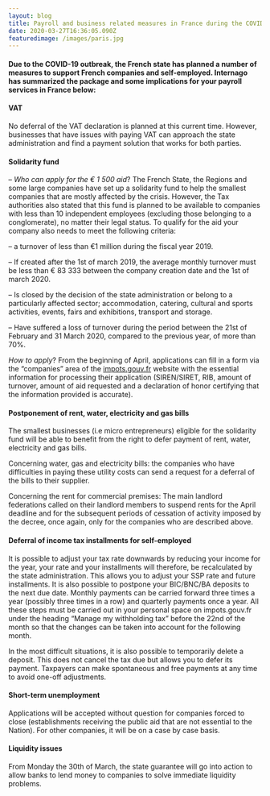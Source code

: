 ```yaml
---
layout: blog
title: Payroll and business related measures in France during the COVID-19 crisis
date: 2020-03-27T16:36:05.090Z
featuredimage: /images/paris.jpg
---
```

#### Due to the COVID-19 outbreak, the French state has planned a number of measures to support French companies and self-employed. Internago has summarized the package and some implications for your payroll services in France below:

#### VAT

No deferral of the VAT declaration is planned at this current time. However, businesses that have issues with paying VAT can approach the state administration and find a payment solution that works for both parties.

#### Solidarity fund

– *Who can apply for the € 1 500 aid*? The French State, the Regions and some large companies have set up a solidarity fund to help the smallest companies that are mostly affected by the crisis. However, the Tax authorities also stated that this fund is planned to be available to companies with less than 10 independent employees (excluding those belonging to a conglomerate), no matter their legal status. To qualify for the aid your company also needs to meet the following criteria: 

– a turnover of less than €1 million during the fiscal year 2019. 

– If created after the 1st of march 2019, the average monthly turnover must be less than € 83 333 between the company creation date and the 1st of march 2020. 

– Is closed by the decision of the state administration or belong to a particularly affected sector; accommodation, catering, cultural and sports activities, events, fairs and exhibitions, transport and storage. 

– Have suffered a loss of turnover during the period between the 21st of February and 31 March 2020, compared to the previous year, of more than 70%. 

*How to apply*? From the beginning of April, applications can fill in a form via the “companies” area of the [impots.gouv.fr](impots.gouv.fr) website with the essential information for processing their application (SIREN/SIRET, RIB, amount of turnover, amount of aid requested and a declaration of honor certifying that the information provided is accurate). 

#### Postponement of rent, water, electricity and gas bills

The smallest businesses (i.e micro entrepreneurs) eligible for the solidarity fund will be able to benefit from the right to defer payment of rent, water, electricity and gas bills.  

Concerning water, gas and electricity bills: the companies who have difficulties in paying these utility costs can send a request for a deferral of the bills to their supplier. 

Concerning the rent for commercial premises: The main landlord federations called on their landlord members to suspend rents for the April deadline and for the subsequent periods of cessation of activity imposed by the decree, once again, only for the companies who are described above.   

#### Deferral of income tax installments for self-employed

It is possible to adjust your tax rate downwards by reducing your income for the year, your rate and your installments will therefore, be recalculated by the state administration. This allows you to adjust your SSP rate and future installments. It is also possible to postpone your BIC/BNC/BA deposits to the next due date. Monthly payments can be carried forward three times a year (possibly three times in a row) and quarterly payments once a year. All these steps must be carried out in your personal space on impots.gouv.fr under the heading “Manage my withholding tax” before the 22nd of the month so that the changes can be taken into account for the following month.

In the most difficult situations, it is also possible to temporarily delete a deposit. This does not cancel the tax due but allows you to defer its payment. Taxpayers can make spontaneous and free payments at any time to avoid one-off adjustments.   

#### Short-term unemployment

Applications will be accepted without question for companies forced to close (establishments receiving the public aid that are not essential to the Nation). For other companies, it will be on a case by case basis. 

#### Liquidity issues

From Monday the 30th of March, the state guarantee will go into action to allow banks to lend money to companies to solve immediate liquidity problems.